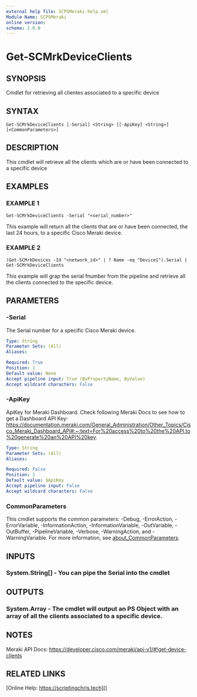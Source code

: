```yaml
---
external help file: SCPSMeraki-help.xml
Module Name: SCPSMeraki
online version:
schema: 2.0.0
---
```


# Get-SCMrkDeviceClients

## SYNOPSIS
Cmdlet for retrieving all clientes associated to a specific device

## SYNTAX

```
Get-SCMrkDeviceClients [-Serial] <String> [[-ApiKey] <String>] [<CommonParameters>]
```

## DESCRIPTION
This cmdlet will retrieve all the clients which are or have been connected to a specific device

## EXAMPLES

### EXAMPLE 1
```
Get-SCMrkDeviceClients -Serial "<serial_number>"
```

This example will return all the clients that are or have been connected, the last 24 hours,
to a specific Cisco Meraki device.

### EXAMPLE 2
```
(Get-SCMrkDevices -Id "<network_id>" | ? Name -eq "Device1").Serial | Get-SCMrkDeviceClients
```

This example will grap the serial fnumber from the pipeline and retrieve all the clients connected to the
specific device.

## PARAMETERS

### -Serial
The Serial number for a specific Cisco Meraki device.

```yaml
Type: String
Parameter Sets: (All)
Aliases:

Required: True
Position: 1
Default value: None
Accept pipeline input: True (ByPropertyName, ByValue)
Accept wildcard characters: False
```

### -ApiKey
ApiKey for Meraki Dashboard.
Check following Meraki Docs to see how to get a Dashboard API Key:
https://documentation.meraki.com/General_Administration/Other_Topics/Cisco_Meraki_Dashboard_API#:~:text=For%20access%20to%20the%20API,to%20generate%20an%20API%20key.

```yaml
Type: String
Parameter Sets: (All)
Aliases:

Required: False
Position: 2
Default value: $ApiKey
Accept pipeline input: False
Accept wildcard characters: False
```

### CommonParameters
This cmdlet supports the common parameters: -Debug, -ErrorAction, -ErrorVariable, -InformationAction, -InformationVariable, -OutVariable, -OutBuffer, -PipelineVariable, -Verbose, -WarningAction, and -WarningVariable. For more information, see [about_CommonParameters](http://go.microsoft.com/fwlink/?LinkID=113216).

## INPUTS

### System.String[] - You can pipe the Serial into the cmdlet
## OUTPUTS

### System.Array - The cmdlet will output an PS Object with an array of all the clients associated to a specific device.
## NOTES
Meraki API Docs: https://developer.cisco.com/meraki/api-v1/#!get-device-clients

## RELATED LINKS

[Online Help: https://scriptingchris.tech]()

